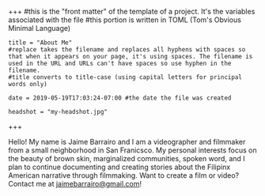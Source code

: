 +++
    #this is the "front matter" of the template of a project. It's the variables associated with the file
    #this portion is written in TOML (Tom's Obvious Minimal Language)
    
    title = "About Me"
    #replace takes the filename and replaces all hyphens with spaces so that when it appears on your page, it's using spaces. The filename is used in the URL and URLs can't have spaces so use hyphen in the filename.
    #title converts to title-case (using capital letters for principal words only)
    
    date = 2019-05-19T17:03:24-07:00 #the date the file was created
    
    headshot = "my-headshot.jpg"

+++

Hello! My name is Jaime Barrairo and I am a videographer and filmmaker from a small neighborhood in San Franicsco. My personal interests focus on the beauty of brown skin, marginalized communities, spoken word, and I plan to continue documenting and creating stories about the Filipinx American narrative through filmmaking. Want to create a film or video? Contact me at jaimebarrairo@gmail.com!